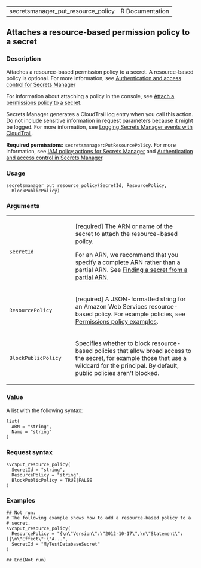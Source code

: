 <table style="width: 100%;">
<tbody>
<tr class="odd">
<td>secretsmanager_put_resource_policy</td>
<td style="text-align: right;">R Documentation</td>
</tr>
</tbody>
</table>

## Attaches a resource-based permission policy to a secret

### Description

Attaches a resource-based permission policy to a secret. A
resource-based policy is optional. For more information, see
[Authentication and access control for Secrets
Manager](https://docs.aws.amazon.com/secretsmanager/latest/userguide/auth-and-access.html)

For information about attaching a policy in the console, see [Attach a
permissions policy to a
secret](https://docs.aws.amazon.com/secretsmanager/latest/userguide/auth-and-access_resource-policies.html).

Secrets Manager generates a CloudTrail log entry when you call this
action. Do not include sensitive information in request parameters
because it might be logged. For more information, see [Logging Secrets
Manager events with
CloudTrail](https://docs.aws.amazon.com/secretsmanager/latest/userguide/monitoring-cloudtrail.html).

**Required permissions:** `secretsmanager:PutResourcePolicy`. For more
information, see [IAM policy actions for Secrets
Manager](https://docs.aws.amazon.com/secretsmanager/latest/userguide/reference_iam-permissions.html#reference_iam-permissions_actions)
and [Authentication and access control in Secrets
Manager](https://docs.aws.amazon.com/secretsmanager/latest/userguide/auth-and-access.html).

### Usage

    secretsmanager_put_resource_policy(SecretId, ResourcePolicy,
      BlockPublicPolicy)

### Arguments

<table>
<colgroup>
<col style="width: 35%" />
<col style="width: 65%" />
</colgroup>
<tbody>
<tr class="odd">
<td><code
id="secretsmanager_put_resource_policy_:_SecretId">SecretId</code></td>
<td><p>[required] The ARN or name of the secret to attach the
resource-based policy.</p>
<p>For an ARN, we recommend that you specify a complete ARN rather than
a partial ARN. See <a
href="https://docs.aws.amazon.com/secretsmanager/latest/userguide/troubleshoot.html#ARN_secretnamehyphen">Finding
a secret from a partial ARN</a>.</p></td>
</tr>
<tr class="even">
<td><code
id="secretsmanager_put_resource_policy_:_ResourcePolicy">ResourcePolicy</code></td>
<td><p>[required] A JSON-formatted string for an Amazon Web Services
resource-based policy. For example policies, see <a
href="https://docs.aws.amazon.com/secretsmanager/latest/userguide/auth-and-access_examples.html">Permissions
policy examples</a>.</p></td>
</tr>
<tr class="odd">
<td><code
id="secretsmanager_put_resource_policy_:_BlockPublicPolicy">BlockPublicPolicy</code></td>
<td><p>Specifies whether to block resource-based policies that allow
broad access to the secret, for example those that use a wildcard for
the principal. By default, public policies aren't blocked.</p></td>
</tr>
</tbody>
</table>

### Value

A list with the following syntax:

    list(
      ARN = "string",
      Name = "string"
    )

### Request syntax

    svc$put_resource_policy(
      SecretId = "string",
      ResourcePolicy = "string",
      BlockPublicPolicy = TRUE|FALSE
    )

### Examples

    ## Not run: 
    # The following example shows how to add a resource-based policy to a
    # secret.
    svc$put_resource_policy(
      ResourcePolicy = "{\n\"Version\":\"2012-10-17\",\n\"Statement\":[{\n\"Effect\":\"A...",
      SecretId = "MyTestDatabaseSecret"
    )

    ## End(Not run)
